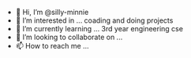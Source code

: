 - 👋 Hi, I’m @silly-minnie
- 👀 I’m interested in ... coading and doing projects
- 🌱 I’m currently learning ... 3rd year engineering cse
- 💞️ I’m looking to collaborate on ...
- 📫 How to reach me ...

<!---
silly-minnie/silly-minnie is a ✨ special ✨ repository because its `README.md` (this file) appears on your GitHub profile.
You can click the Preview link to take a look at your changes.
--->
